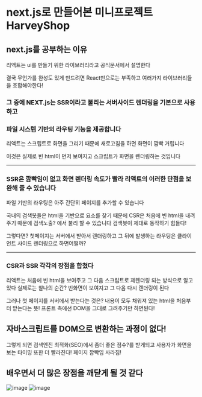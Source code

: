 # next.js로 만들어본 미니프로젝트 HarveyShop

## next.js를 공부하는 이유

리액트는 ui를 만들기 위한 라이브러리라고 공식문서에서 설명한다

결국 무언가를 완성도 있게 만드려면 React만으로는 부족하고
여러가지 라이브러리들을 조합해야한다!

### 그 중에 NEXT.js는 SSR이라고 불리는 서버사이드 렌더링을 기본으로 사용하고
### 파일 시스템 기반의 라우팅 기능을 제공합니다

리액트는 스크립트로 화면을 그리기 때문에
새로고침을 하면 화면이 깜빡 거립니다

이것은 실제로 빈 html이 먼저 보여지고 스크립트가 화면을 렌더링하는 것입니다

****************************

### SSR은 깜빡임이 없고 화면 렌더링 속도가 빨라 리액트의 이러한 단점을 보완해 줄 수 있습니다

파일 기반의 라우팅은 아주 간단히 페이지를 추가할 수 있습니다

국내의 검색봇들은 html을 기반으로 요소를 찾기 때문에
CSR은 처음에 빈 html을 내려주기 때문에 검색노출? 에서 불리 할 수 있습니다
검색봇이 제대로 동작하기 힘들다!

그렇다면? 첫페이지는 서버에서 받아서 렌더링하고
그 뒤에 발생하는 라우팅은 클라이언트 사이드 렌더링으로 하면어떨까?
*************************
### CSR과 SSR 각각의 장점을 합쳤다

리액트는 처음에 빈 html을 보여주고 그 다음 스크립트로 제렌더링 되는 방식으로 알고 있다
실제로는 찰나의 순간? 빈화면이 보여지고 그 다음 다시 렌더링이 된다

그러나 첫 페이지를 서버에서 받는다는 것은?
내용이 모두 채워져 있는 html을 처음부터 받는다는 뜻!
프론트 측에선 DOM을 그대로 그려주기만 하면된다!

## 자바스크립트를 DOM으로 변환하는 과정이 없다!

그렇게 되면 검색엔진 최적화(SEO)에서 좀더 좋은 점수?를 받게되고
사용자가 화면을 보는 타이밍 또한 더 빨라진다! 페이지 깜빡임 사라짐!

## 배우면서 더 많은 장점을 깨닫게 될 것 같다

![image](https://user-images.githubusercontent.com/76252074/119135560-8c255c80-ba79-11eb-935f-14694c5ca298.png)
![image](https://user-images.githubusercontent.com/76252074/119135579-947d9780-ba79-11eb-862d-68f5c1f0c47b.png)
